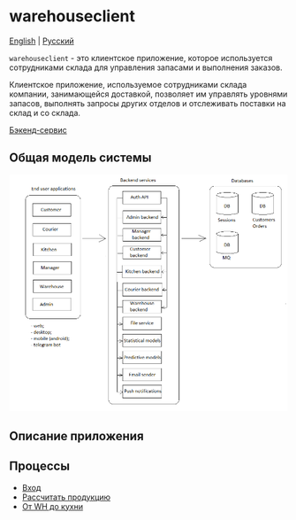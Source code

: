 # warehouseclient

[English](warehouseclient.md) | [Русский](warehouseclient.ru.md)

`warehouseclient` - это клиентское приложение, которое используется сотрудниками склада для управления запасами и выполнения заказов.

Клиентское приложение, используемое сотрудниками склада компании, занимающейся доставкой, позволяет им управлять уровнями запасов, выполнять запросы других отделов и отслеживать поставки на склад и со склада.

[Бэкенд-сервис](../backend/warehousebackend.ru.md)

## Общая модель системы 

![system_overall](../img/system_overall.png)

## Описание приложения

## Процессы 

- [Вход](../processes/auth/signin.ru.md)
- [Рассчитать продукцию](../processes/warehouse/calculateproducts.md)
- [От WH до кухни](../processes/warehouse/fromwhtokitchen.md)
